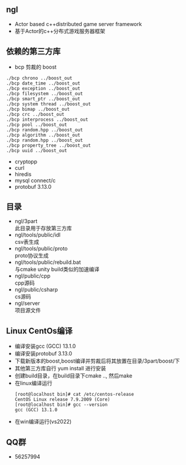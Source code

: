 ## ngl
* Actor based c++distributed game server framework
* 基于Actor的c++分布式游戏服务器框架

## 依赖的第三方库
  * bcp 剪裁的 boost
   ```
   ./bcp chrono ../boost_out
   ./bcp date_time ../boost_out
   ./bcp exception ../boost_out
   ./bcp filesystem ../boost_out
   ./bcp smart_ptr ../boost_out
   ./bcp system thread ../boost_out
   ./bcp bimap ../boost_out
   ./bcp crc ../boost_out
   ./bcp interprocess ../boost_out
   ./bcp pool ../boost_out
   ./bcp random.hpp ../boost_out
   ./bcp algorithm ../boost_out
   ./bcp random.hpp ../boost_out
   ./bcp property_tree ../boost_out
   ./bcp uuid ../boost_out
   ```
  * cryptopp
  * curl
  * hiredis
  * mysql connect/c
  * protobuf 3.13.0

## 目录
  * ngl/3part<br/>此目录用于存放第三方库
  * ngl/tools/public/idl<br/>csv表生成
  * ngl/tools/public/proto<br/>proto协议生成
  * ngl/tools/public/rebuild.bat<br/>与cmake unity build类似的加速编译
  * ngl/public/cpp<br/>cpp源码
  * ngl/public/csharp<br/>cs源码
  * ngl/server<br/>项目源文件

## Linux CentOs编译
  * 编译安装gcc (GCC) 13.1.0
  * 编译安装protobuf 3.13.0
  * 下载新版本的boost,boost编译并剪裁后将其放置在目录/3part/boost/下
  * 其他第三方库自行  yum install 进行安装
  * 创建build目录，在build目录下cmake .., 然后make
  * 在linux编译运行
     ```
     [root@localhost bin]# cat /etc/centos-release
     CentOS Linux release 7.9.2009 (Core)
     [root@localhost bin]# gcc --version
     gcc (GCC) 13.1.0
     ```
  * 在win编译运行(vs2022)

## QQ群
  * 56257994
